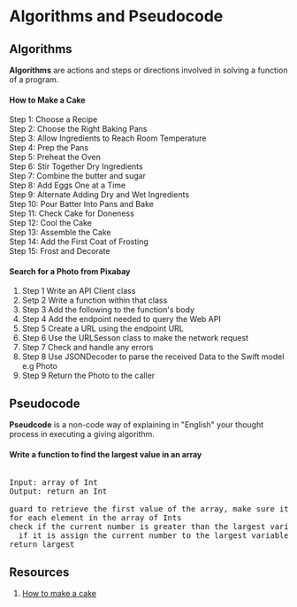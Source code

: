 # Algorithms and Pseudocode

## Algorithms 

**Algorithms** are actions and steps or directions involved in solving a function of a program. 

#### How to Make a Cake  

Step 1: Choose a Recipe  
Step 2: Choose the Right Baking Pans  
Step 3: Allow Ingredients to Reach Room Temperature  
Step 4: Prep the Pans  
Step 5: Preheat the Oven  
Step 6: Stir Together Dry Ingredients  
Step 7: Combine the butter and sugar  
Step 8: Add Eggs One at a Time  
Step 9: Alternate Adding Dry and Wet Ingredients  
Step 10: Pour Batter Into Pans and Bake  
Step 11: Check Cake for Doneness  
Step 12: Cool the Cake  
Step 13: Assemble the Cake  
Step 14: Add the First Coat of Frosting  
Step 15: Frost and Decorate  


#### Search for a Photo from Pixabay 

1. Step 1 Write an API Client class 
2. Setp 2 Write a function within that class
3. Step 3 Add the following to the function's body
4. Step 4 Add the endpoint needed to query the Web API 
5. Step 5 Create a URL using the endpoint URL 
6. Step 6 Use the URLSesson class to make the network request 
7. Step 7 Check and handle any errors  
8. Step 8 Use JSONDecoder to parse the received Data to the Swift model e.g Photo 
9. Step 9 Return the Photo to the caller


## Pseudocode

**Pseudcode** is a non-code way of explaining in "English" your thought process in executing a giving algorithm. 

#### Write a function to find the largest value in an array 

<pre> 
Input: array of Int
Output: return an Int

guard to retrieve the first value of the array, make sure it's mutable and define it as largest 
for each element in the array of Ints 
check if the current number is greater than the largest variable
  if it is assign the current number to the largest variable
return largest
</pre> 


## Resources 

1. [How to make a cake](https://www.bhg.com/recipes/how-to/bake/how-to-make-a-cake/)
